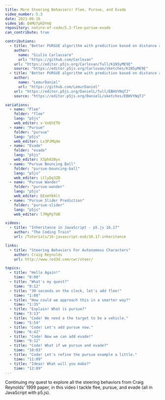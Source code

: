 ```yaml
---
title: More Steering Behaviors! Flee, Pursue, and Evade
video_number: 5.3
date: 2021-06-16
video_id: Q4MU7pkDYmQ
repository: nature-of-code/5.3-flee-pursue-evade
can_contribute: true

contributions:
  - title: "Better PURSUE algorithm with prediction based on distance and speed of both target and pursuer"
    author:
      name: "Giulio Carlassare"
      url: "https://github.com/Carlovan"
    url: "https://editor.p5js.org/Carlovan/full/K1N5yME9E"
    source: "https://editor.p5js.org/Carlovan/sketches/K1N5yME9E"
  - title: "Better PURSUE algorithm with prediction based on distance and speed of both target and pursuer"
    author:
      name: "LemurDaniel"
      url: "https://github.com/LemurDaniel"
    url: "https://editor.p5js.org/DanielL/full/EBHVYNqTJ"
    source: "https://editor.p5js.org/DanielL/sketches/EBHVYNqTJ"

variations:
  - name: "Flee"
    folder: "flee"
    lang: "p5js"
    web_editor: v-VoQtETO
  - name: "Pursue"
    folder: "pursue"
    lang: "p5js"
    web_editor: Lx3PJMq4m
  - name: "Evade"
    folder: "evade"
    lang: "p5js"
    web_editor: X3ph02Byx
  - name: "Pursue Bouncing Ball"
    folder: "pursue-bouncing-ball"
    lang: "p5js"
    web_editor: itlyDq3ZB
  - name: "Pursue Wander"
    folder: "pursue-wander"
    lang: "p5js"
    web_editor: EEnmY04lt
  - name: "Pursue Slider Prediction"
    folder: "pursue-slider"
    lang: "p5js"
    web_editor: l7MgPpTUB

videos:
  - title: "Inheritance in JavaScript - p5.js 16.17"
    author: "The Coding Train"
    url: /Tutorials/16-javascript-es6/16.17-inheritance

links:
  - title: "Steering Behaviors For Autonomous Characters"
    author: Craig Reynolds
    url: http://www.red3d.com/cwr/steer/

topics:
  - title: "Hello Again!"
    time: "0:00"
  - title: "What's my quest?"
    time: "0:12"
  - title: "30 seconds on the clock, let's add flee!"
    time: "1:08"
  - title: "How could we approach this in a smarter way?"
    time: "1:35"
  - title: "Explain! What is pursue?"
    time: "3:13"
  - title: "Code! We need a the target to be a vehicle."
    time: "5:54"
  - title: "Code! Let's add pursue now."
    time: "6:42"
  - title: "Code! Now we can add evade!"
    time: "9:12"
  - title: "Code! What if we pursue and evade?"
    time: "10:03"
  - title: "Code! Let's refine the pursue example a little."
    time: "11:09"
  - title: "Ideas! What will you make?"
    time: "12:09"
---
```


Continuing my quest to explore all the steering behaviors from Craig Reynolds' 1999 paper, in this video I tackle flee, pursue, and evade (all in JavaScript with p5.js).
